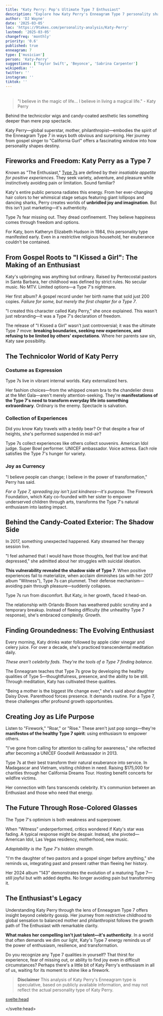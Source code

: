 ```yaml
---
title: "Katy Perry: Pop's Ultimate Type 7 Enthusiast"
description: "Explore how Katy Perry's Enneagram Type 7 personality shapes her music, fashion, and philanthropy. Discover the psychology behind the pop icon's colorful journey and success."
author: 'DJ Wayne'
date: '2025-03-05'
loc: 'https://9takes.com/personality-analysis/Katy-Perry'
lastmod: '2025-03-05'
changefreq: 'monthly'
priority: '0.6'
published: true
enneagram: 7
type: ['musician']
person: 'Katy-Perry'
suggestions: ['Taylor Swift', 'Beyonce', 'Sabrina Carpenter']
wikipedia: ''
twitter: ''
instagram: ''
tiktok: ''
---
```


<!--
    childhood and upbringing
    first big success
    style habits and quirks that relate to their personality type
    stressful moments in their life and how they handled them
    comfort- moments in their life where they are doing well and killing it
-->
<!-- // keywords:  -->

<script>
	import  PopCard  from "$lib/components/atoms/PopCard.svelte";
import BlogPurpose from '$lib/components/blog/BlogPurpose.svelte'
</script>

<div
	style="display: flex;
    justify-content: center;
    margin: 1rem 0;
	"
>
	<PopCard
		image={`/types/7s/${'Katy-Perry'}.webp`}
		enneagramType={7}
		showIcon={false}
		displayText="Katy Perry"
		subtext=""
	/>
</div>

> "I believe in the magic of life... I believe in living a magical life." - Katy Perry

<p class="firstLetter">Behind the technicolor wigs and candy-coated aesthetic lies something deeper than mere pop spectacle.</p>

Katy Perry—global superstar, mother, philanthropist—embodies the spirit of the Enneagram Type 7 in ways both obvious and surprising. Her journey from gospel singer to "California Gurl" offers a fascinating window into how personality shapes destiny.

## Fireworks and Freedom: Katy Perry as a Type 7

Known as "The Enthusiast," [Type 7s](/enneagram-corner/enneagram-type-7) are defined by their _insatiable appetite for positive experiences_. They seek variety, adventure, and pleasure while instinctively avoiding pain or limitation. Sound familiar?

Katy's entire public persona radiates this energy. From her ever-changing hair colors to her whimsical stage setups featuring giant lollipops and dancing sharks, Perry creates worlds of **unbridled joy and imagination**. But this isn't just marketing—it's authenticity.

Type 7s fear missing out. They dread confinement. They believe happiness comes through freedom and options.

For Katy, born Katheryn Elizabeth Hudson in 1984, this personality type manifested early. Even in a restrictive religious household, her exuberance couldn't be contained.

## From Gospel Roots to "I Kissed a Girl": The Making of an Enthusiast

Katy's upbringing was anything but ordinary. Raised by Pentecostal pastors in Santa Barbara, her childhood was defined by strict rules. No secular music. No MTV. Limited options—a Type 7's nightmare.

Her first album? A gospel record under her birth name that sold just 200 copies. _Failure for some, but merely the first chapter for a Type 7_.

"I created this character called Katy Perry," she once explained. This wasn't just rebranding—it was a Type 7's declaration of freedom.

The release of "I Kissed a Girl" wasn't just controversial; it was the ultimate Type 7 move: **breaking boundaries, seeking new experiences, and refusing to be limited by others' expectations**. Where her parents saw sin, Katy saw possibility.

## The Technicolor World of Katy Perry

### Costume as Expression

Type 7s live in vibrant internal worlds. Katy externalized hers.

Her fashion choices—from the whipped cream bra to the chandelier dress at the Met Gala—aren't merely attention-seeking. They're **manifestations of the Type 7's need to transform everyday life into something extraordinary**. Ordinary is the enemy. Spectacle is salvation.

### Collection of Experiences

Did you know Katy travels with a teddy bear? Or that despite a fear of heights, she's performed suspended in mid-air?

Type 7s collect experiences like others collect souvenirs. American Idol judge. Super Bowl performer. UNICEF ambassador. Voice actress. Each role satisfies the Type 7's hunger for variety.

### Joy as Currency

"I believe people can change; I believe in the power of transformation," Perry has said.

_For a Type 7, spreading joy isn't just kindness—it's purpose._ The Firework Foundation, which Katy co-founded with her sister to empower underserved children through arts, transforms the Type 7's natural enthusiasm into lasting impact.

## Behind the Candy-Coated Exterior: The Shadow Side

In 2017, something unexpected happened. Katy streamed her therapy session live.

"I feel ashamed that I would have those thoughts, feel that low and that depressed," she admitted about her struggles with suicidal ideation.

**This vulnerability revealed the shadow side of Type 7**. When positive experiences fail to materialize, when acclaim diminishes (as with her 2017 album "Witness"), Type 7s can plummet. Their defense mechanism—avoiding pain through pleasure—suddenly collapses.

Type 7s run from discomfort. But Katy, in her growth, faced it head-on.

The relationship with Orlando Bloom has weathered public scrutiny and a temporary breakup. Instead of fleeing difficulty (the unhealthy Type 7 response), she's embraced complexity. Growth.

## Finding Groundedness: The Evolving Enthusiast

Every morning, Katy drinks water followed by apple cider vinegar and celery juice. For over a decade, she's practiced transcendental meditation daily.

_These aren't celebrity fads. They're the tools of a Type 7 finding balance._

The Enneagram teaches that Type 7s grow by developing the healthy qualities of Type 5—thoughtfulness, presence, and the ability to be still. Through meditation, Katy has cultivated these qualities.

"Being a mother is the biggest life change ever," she's said about daughter Daisy Dove. Parenthood forces presence. It demands routine. For a Type 7, these challenges offer profound growth opportunities.

## Creating Joy as Life Purpose

Listen to "Firework," "Roar," or "Rise." These aren't just pop songs—they're **manifestos of the healthy Type 7 spirit**: using enthusiasm to empower others.

"I've gone from calling for attention to calling for awareness," she reflected after becoming a UNICEF Goodwill Ambassador in 2013.

Type 7s at their best transform their natural exuberance into service. In Madagascar and Vietnam, visiting children in need. Raising $175,000 for charities through her California Dreams Tour. Hosting benefit concerts for wildfire victims.

Her connection with fans transcends celebrity. It's communion between an Enthusiast and those who need that energy.

## The Future Through Rose-Colored Glasses

The Type 7's optimism is both weakness and superpower.

When "Witness" underperformed, critics wondered if Katy's star was fading. A typical response might be despair. Instead, she pivoted—American Idol, Las Vegas residency, motherhood, new music.

_Adaptability is the Type 7's hidden strength._

"I'm the daughter of two pastors and a gospel singer before anything," she reminds us, integrating past and present rather than fleeing her history.

Her 2024 album "143" demonstrates the evolution of a maturing Type 7—still joyful but with added depths. No longer avoiding pain but transforming it.

<BlogPurpose />

## The Enthusiast's Legacy

Understanding Katy Perry through the lens of Enneagram Type 7 offers insight beyond celebrity gossip. Her journey from restrictive childhood to global sensation to balanced mother and philanthropist follows the growth path of The Enthusiast with remarkable clarity.

**What makes her compelling isn't just talent—it's authenticity**. In a world that often demands we dim our light, Katy's Type 7 energy reminds us of the power of enthusiasm, resilience, and transformation.

Do you recognize any Type 7 qualities in yourself? That thirst for experience, fear of missing out, or ability to find joy even in difficult circumstances? Perhaps there's a little bit of Katy Perry's enthusiasm in all of us, waiting for its moment to shine like a firework.

> **Disclaimer** This analysis of Katy Perry's Enneagram type is speculative, based on publicly available information, and may not reflect the actual personality type of Katy Perry.

<svelte:head>

<script type="application/ld+json">
{
  "@context": "http://schema.org",
  "@graph": [
    {
      "@type": "Article",
      "articleBody": "This article explores Katy Perry's personality as an Enneagram Type 7 (The Enthusiast). From her transition from gospel singer to pop icon, to her vibrant fashion choices and philanthropic work, the article examines how her Type 7 traits shape her career, public persona, and personal growth.",
      "creator": {
        "@type": "Person",
        "name": "DJ Wayne",
        "sameAs": ["https://www.instagram.com/djwayne3/", "https://www.youtube.com/@djwayne3", "https://www.linkedin.com/in/davidtwayne/", "https://twitter.com/djwayne3"
        ]
      },
      "author": {
        "@type": "Person",
        "name": "DJ Wayne",
        "sameAs": ["https://www.instagram.com/djwayne3/", "https://www.youtube.com/@djwayne3", "https://www.linkedin.com/in/davidtwayne/", "https://twitter.com/djwayne3"
        ]
      },
      "dateModified": {
        "@type": "Date",
        "@value": "2025-03-05"
      },
      "datePublished": {
        "@type": "Date",
        "@value": "2025-03-05"
      },
      "description": "Explore how Katy Perry's Enneagram Type 7 personality shapes her music, fashion, and philanthropy. Discover the psychology behind the pop icon's colorful journey and success.",
      "headline": "Katy Perry: Pop's Ultimate Type 7 Enthusiast",
      "image": {
        "@type": "ImageObject",
        "height": 900,
        "url": "https://9takes.com/types/7s/Katy-Perry.webp",
        "width": 900
      },
      "mainEntityOfPage": {
        "@id": "https://9takes.com/personality-analysis/Katy-Perry",
        "@type": "WebPage"
      },
      "mentions": {
        "@type": "Person",
        "name": "Katy Perry",
        "sameAs": ["https://en.wikipedia.org/wiki/Katy_Perry", "https://twitter.com/katyperry", "https://www.instagram.com/katyperry/", "https://www.tiktok.com/@katyperry"]
      },
      "publisher": {
        "@type": "Organization",
        "sameAs": ["https://www.instagram.com/9takesdotcom/", "https://twitter.com/9takesdotcom"],
        "logo": {
          "@type": "ImageObject",
          "url": "https://9takes.com/brand/aero.png"
        },
        "name": "9takes"
      }
    },
    {
      "@type": "FAQPage",
      "mainEntity": [
        {
          "@type": "Question",
          "acceptedAnswer": {
            "@type": "Answer",
            "text": "Katy Perry exemplifies Enneagram Type 7 (The Enthusiast) through her vibrant public persona, constant reinvention, and pursuit of joyful experiences. Her colorful aesthetics, diverse career ventures, and ability to transform negative experiences into positive ones reflect the core Type 7 motivation to seek pleasure and avoid pain. Her journey from restrictive religious upbringing to global pop stardom also demonstrates the Type 7's desire for freedom and variety."
          },
          "name": "Why is Katy Perry considered an Enneagram Type 7?"
        },
        {
          "@type": "Question",
          "acceptedAnswer": {
            "@type": "Answer",
            "text": "Katy Perry shows Type 7 traits through her ever-changing hair colors and fashion choices, her ability to bounce back from career setbacks, her diverse projects beyond music (American Idol, Firework Foundation, UNICEF), and her focus on creating uplifting experiences for fans. Her daily meditation practice and motherhood journey also demonstrate a healthy Type 7's growth toward groundedness and presence."
          },
          "name": "What are some examples of Katy Perry's Type 7 characteristics?"
        },
        {
          "@type": "Question",
          "acceptedAnswer": {
            "@type": "Answer",
            "text": "Katy Perry has a vibrant, enthusiastic personality characterized by creativity, resilience, and a desire for new experiences. She's known for her playful public persona, optimistic outlook, and ability to reinvent herself. Behind her exuberant exterior, she values depth and has worked through personal challenges including depression. Her personality combines showmanship with authenticity, adventure-seeking with disciplined routines like daily meditation."
          },
          "name": "What is Katy Perry's personality like?"
        },
        {
          "@type": "Question",
          "acceptedAnswer": {
            "@type": "Answer",
            "text": "Katy Perry is an Enneagram Type 7, known as The Enthusiast. This personality type seeks variety, joy, and freedom, while avoiding pain and limitation. Type 7s are typically optimistic, adventurous, and versatile, with a fear of missing out that drives them to collect diverse experiences. Perry's colorful aesthetic, career versatility, and ability to transform challenges into opportunities all reflect classic Type 7 traits."
          },
          "name": "What is Katy Perry's Enneagram type?"
        },
        {
          "@type": "Question",
          "acceptedAnswer": {
            "@type": "Answer",
            "text": "Katy Perry has done significant philanthropic work as a UNICEF Goodwill Ambassador since 2013, visiting children in countries like Vietnam and Madagascar. She co-founded the Firework Foundation with her sister to empower underserved children through arts. Perry has also hosted benefit concerts for California wildfire victims, donated tour proceeds to charities like The Children's Health Fund, and advocated for LGBT rights, receiving awards from The Trevor Project and Human Rights Campaign."
          },
          "name": "What philanthropic work has Katy Perry done?"
        },
        {
          "@type": "Question",
          "acceptedAnswer": {
            "@type": "Answer",
            "text": "Before becoming a pop star, Katy Perry (born Katheryn Elizabeth Hudson) released a gospel album in 2001 that sold only about 200 copies. She sang backup vocals for P.O.D.'s hit 'Goodbye for Now' and performed with them on The Tonight Show. Despite her bold public persona, she has a fear of heights, always travels with a teddy bear for comfort, and owned a cat named Kitty Purry."
          },
          "name": "What are some lesser-known facts about Katy Perry?"
        }
      ]
    }
  ]
}
</script>

</svelte:head>

<style lang="scss"></style>
